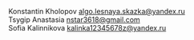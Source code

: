 Konstantin Kholopov algo.lesnaya.skazka@yandex.ru<br>
Tsygip Anastasia nstar3618@gmail.com<br>
Sofia Kalinnikova kalinka12345678z@yandex.ru<br>
